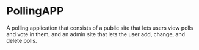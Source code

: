 # PollingAPP
A polling application that consists of a public site that lets users view polls and vote in them, and an admin site that lets the user add, change, and delete polls.
